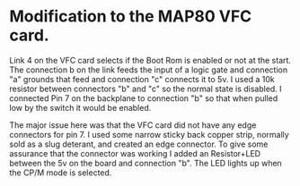 # Modification to the MAP80 VFC card.

Link 4 on the VFC card selects if the Boot Rom is enabled or not at the start. The connection b on the link feeds the input of a logic gate and connection "a" grounds that feed and connection "c" connects it to 5v. I used a 10k resistor between connectors "b" and "c" so the normal state is disabled. I connected Pin 7 on the backplane to connection "b" so that when pulled low by the switch it would be enabled.

The major issue here was that the VFC card did not have any edge connectors for pin 7. I used some narrow sticky back copper strip, normally sold as a slug deterant, and created an edge connector. To give some assurance that the connector was working I added an Resistor+LED between the 5v on the board and connection "b". The LED lights up when the CP/M mode is selected.
